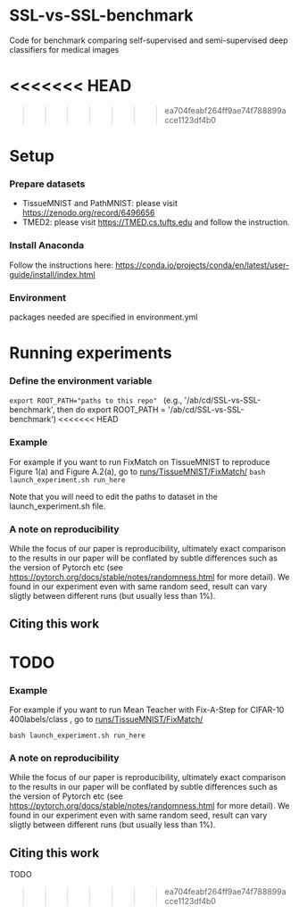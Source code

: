 # SSL-vs-SSL-benchmark
Code for benchmark comparing self-supervised and semi-supervised deep classifiers for medical images

<<<<<<< HEAD
=======

>>>>>>> ea704feabf264ff9ae74f788899acce1123df4b0
# Setup
### Prepare datasets
- TissueMNIST and PathMNIST: please visit https://zenodo.org/record/6496656
- TMED2: please visit https://TMED.cs.tufts.edu and follow the instruction.


### Install Anaconda
Follow the instructions here: https://conda.io/projects/conda/en/latest/user-guide/install/index.html

### Environment
packages needed are specified in environment.yml

# Running experiments
### Define the environment variable
```export ROOT_PATH="paths to this repo" ```
(e.g., '/ab/cd/SSL-vs-SSL-benchmark', then do export ROOT_PATH = '/ab/cd/SSL-vs-SSL-benchmark')
<<<<<<< HEAD
### Example
For example if you want to run FixMatch on TissueMNIST to reproduce Figure 1(a) and Figure A.2(a), go to [runs/TissueMNIST/FixMatch/](runs/TissueMNIST/FixMatch/)
``` bash launch_experiment.sh run_here ```

Note that you will need to edit the paths to dataset in the launch_experiment.sh file.
### A note on reproducibility
While the focus of our paper is reproducibility, ultimately exact comparison to the results in our paper will be conflated by subtle differences such as the version of Pytorch etc (see https://pytorch.org/docs/stable/notes/randomness.html for more detail). We found in our experiment even with same random seed, result can vary sligtly between different runs (but usually less than 1%).
## Citing this work
TODO
=======

### Example
For example if you want to run Mean Teacher with Fix-A-Step for CIFAR-10 400labels/class , go to [runs/TissueMNIST/FixMatch/](runs/TissueMNIST/FixMatch/)

``` bash launch_experiment.sh run_here ```

### A note on reproducibility
While the focus of our paper is reproducibility, ultimately exact comparison to the results in our paper will be conflated by subtle differences such as the version of Pytorch etc (see https://pytorch.org/docs/stable/notes/randomness.html for more detail). We found in our experiment even with same random seed, result can vary sligtly between different runs (but usually less than 1%).


## Citing this work
TODO
>>>>>>> ea704feabf264ff9ae74f788899acce1123df4b0
